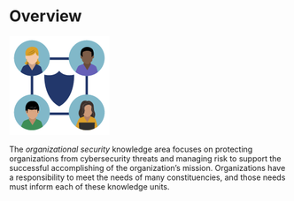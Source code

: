 # Overview

![security-img](../static/images/icons_organizational_security_UPDATED2.png)

The *organizational security* knowledge area focuses on protecting organizations from cybersecurity threats and managing risk to support the successful accomplishing of the organization’s mission. Organizations have a responsibility to meet the needs of many constituencies, and those needs must inform each of these knowledge units.
